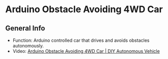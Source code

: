 # Arduino Obstacle Avoiding 4WD Car
## General Info
* Function: Arduino controlled car that drives and avoids obstacles autonomously.
* Video: [Arduino Obstacle Avoiding 4WD Car | DIY Autonomous Vehicle](https://www.youtube.com/watch?v=TOohBLFZtdU)
